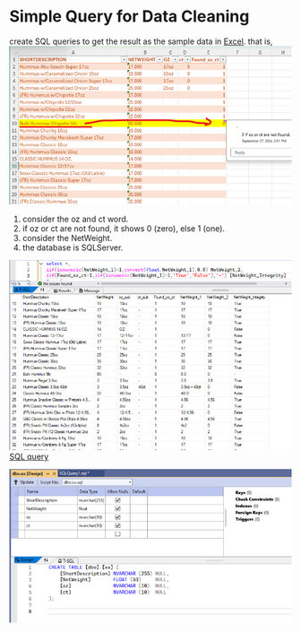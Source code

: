 # Simple Query for Data Cleaning
create SQL queries to get the result as the sample data in [Excel](resources/Sample_Data.xlsx). that is,
![sample data and expected result](resources/01.png)
1. consider the oz and ct word.
2. if oz or ct are not found, it shows 0 (zero), else 1 (one).
3. consider the NetWeight.
4. the database is SQLServer.

![SQL query and result](resources/02.png)
[SQL query](query1.sql)

![SQL command to create a table](resources/03.png)
